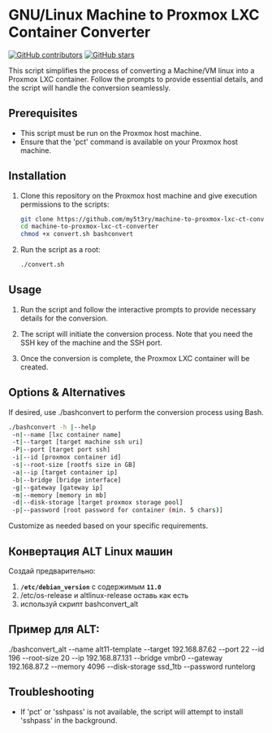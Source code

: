 # GNU/Linux Machine to Proxmox LXC Container Converter

[![GitHub contributors](https://img.shields.io/github/contributors/my5t3ry/machine-to-proxmox-lxc-ct-converter.svg)](https://github.com/my5t3ry/machine-to-proxmox-lxc-ct-converter/contributors)
[![GitHub stars](https://img.shields.io/github/stars/my5t3ry/machine-to-proxmox-lxc-ct-converter.svg)](https://github.com/my5t3ry/machine-to-proxmox-lxc-ct-converter/stargazers)

This script simplifies the process of converting a Machine/VM linux into a Proxmox LXC container. Follow the prompts to provide essential details, and the script will handle the conversion seamlessly.

## Prerequisites

- This script must be run on the Proxmox host machine.
- Ensure that the 'pct' command is available on your Proxmox host machine.

## Installation

1. Clone this repository on the Proxmox host machine and give execution permissions to the scripts:

    ```bash
    git clone https://github.com/my5t3ry/machine-to-proxmox-lxc-ct-converter.git
    cd machine-to-proxmox-lxc-ct-converter
    chmod +x convert.sh bashconvert
    ```

2. Run the script as a root:

    ```bash
    ./convert.sh
    ```

## Usage

1. Run the script and follow the interactive prompts to provide necessary details for the conversion.

2. The script will initiate the conversion process. Note that you need the SSH key of the machine and the SSH port.

3. Once the conversion is complete, the Proxmox LXC container will be created.

## Options & Alternatives

If desired, use ./bashconvert to perform the conversion process using Bash.
```bash
./bashconvert -h |--help
 -n|--name [lxc container name]
 -t|--target [target machine ssh uri]
 -P|--port [target port ssh]
 -i|--id [proxmox container id]
 -s|--root-size [rootfs size in GB]
 -a|--ip [target container ip]
 -b|--bridge [bridge interface]
 -g|--gateway [gateway ip]
 -m|--memory [memory in mb]
 -d|--disk-storage [target proxmox storage pool]
 -p|--password [root password for container (min. 5 chars)]
 ```

 Customize as needed based on your specific requirements.

## Конвертация ALT Linux машин
Создай предварительно:
1) **`/etc/debian_version`** с содержимым **`11.0`**
2) /etc/os-release и altlinux-release оставь как есть
3) используй скрипт bashconvert_alt


## Пример для ALT:
./bashconvert_alt --name alt11-template --target 192.168.87.62 --port 22     --id 196 --root-size 20 --ip 192.168.87.131 --bridge vmbr0     --gateway 192.168.87.2 --memory 4096 --disk-storage ssd_1tb     --password runtelorg



## Troubleshooting

- If 'pct' or 'sshpass' is not available, the script will attempt to install 'sshpass' in the background.
